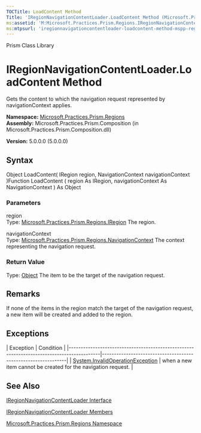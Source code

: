 ```yaml
---
TOCTitle: LoadContent Method
Title: 'IRegionNavigationContentLoader.LoadContent Method (Microsoft.Practices.Prism.Regions)'
ms:assetid: 'M:Microsoft.Practices.Prism.Regions.IRegionNavigationContentLoader.LoadContent(Microsoft.Practices.Prism.Regions.IRegion,Microsoft.Practices.Prism.Regions.NavigationContext)'
ms:mtpsurl: 'iregionnavigationcontentloader-loadcontent-method-mspp-regions.md'
---
```


Prism Class Library

IRegionNavigationContentLoader.LoadContent Method
=====================================================

Gets the content to which the navigation request represented by navigationContext applies.

**Namespace:** [Microsoft.Practices.Prism.Regions](https://msdn.microsoft.com/library/microsoft.practices.prism.regions)
**Assembly:** Microsoft.Practices.Prism.Composition (in Microsoft.Practices.Prism.Composition.dll)

**Version:** 5.0.0.0 (5.0.0.0)

## Syntax


Object LoadContent( IRegion region, NavigationContext navigationContext )Function LoadContent ( region As IRegion, navigationContext As NavigationContext ) As Object

### Parameters

region  
Type: [Microsoft.Practices.Prism.Regions.IRegion](https://msdn.microsoft.com/library/microsoft.practices.prism.regions.iregion)
The region.

navigationContext  
Type: [Microsoft.Practices.Prism.Regions.NavigationContext](https://msdn.microsoft.com/library/microsoft.practices.prism.regions.navigationcontext)
The context representing the navigation request.

### Return Value

Type: [Object](http://msdn.microsoft.com/en-us/library/e5kfa45b)
The item to be the target of the navigation request.

Remarks
-------

 If none of the items in the region match the target of the navigation request, a new item will be created and added to the region.

Exceptions
----------

<span id="exceptionsToggle"></span>
| Exception                                                                                 | Condition                                                     |
|-------------------------------------------------------------------------------------------|---------------------------------------------------------------|
| [System.InvalidOperationException](http://msdn.microsoft.com/en-us/library/2asft85a) | when a new item cannot be created for the navigation request. |

See Also
--------


[IRegionNavigationContentLoader Interface](https://msdn.microsoft.com/library/microsoft.practices.prism.regions.iregionnavigationcontentloader)

[IRegionNavigationContentLoader Members](https://msdn.microsoft.com/allmembers.t:microsoft.practices.prism.regions.iregionnavigationcontentloader)

[Microsoft.Practices.Prism.Regions Namespace](https://msdn.microsoft.com/library/microsoft.practices.prism.regions)
